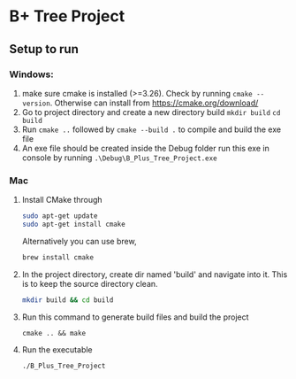 # B+ Tree Project

## Setup to run

### Windows:

1. make sure cmake is installed (>=3.26). Check by running `cmake --version`. Otherwise can install from https://cmake.org/download/
2. Go to project directory and create a new directory build `mkdir build` `cd build`
3. Run `cmake ..` followed by `cmake --build .` to compile and build the exe file
4. An exe file should be created inside the Debug folder run this exe in console by running `.\Debug\B_Plus_Tree_Project.exe`

### Mac

1. Install CMake through
   ```bash
   sudo apt-get update
   sudo apt-get install cmake
   ```
   Alternatively you can use brew,
   ```bash
   brew install cmake
   ```
2. In the project directory, create dir named 'build' and navigate into it. This is to keep the source directory clean.
   ```bash
   mkdir build && cd build
   ```
3. Run this command to generate build files and build the project
   ```
   cmake .. && make
   ```
4. Run the executable
   ```bash
   ./B_Plus_Tree_Project
   ```
